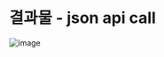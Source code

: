 # 결과물 - json api call
![image](https://user-images.githubusercontent.com/43669992/228797536-d011ce5f-b1fe-472e-95d5-df1be639adc8.png)

